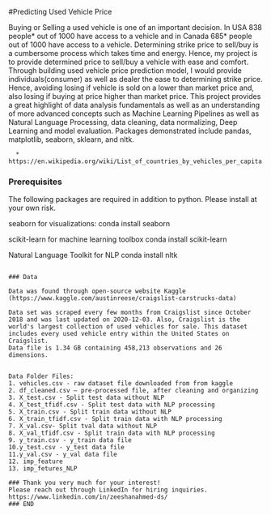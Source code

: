 #Predicting Used Vehicle Price

Buying or Selling a used vehicle is one of an important decision. In USA 838 people* out of 1000 have access to a vehicle and in Canada 685* people out of 1000 have access to a vehicle. Determining strike price to sell/buy is a cumbersome process which takes time and energy. Hence, my project is to provide determined price to sell/buy a vehicle with ease and comfort. 
Through building used vehicle price prediction model, I would provide individuals(consumer) as well as dealer the ease to determining strike price. Hence, avoiding losing if vehicle is sold on a lower than market price and, also losing if buying at price higher than market price. 
This project provides a great highlight of data analysis fundamentals as well as an understanding of more advanced concepts such as Machine Learning Pipelines as well as Natural Language Processing, data cleaning, data normalizing, Deep Learning and model evaluation. Packages demonstrated include pandas, matplotlib, seaborn, sklearn, and nltk.

      * https://en.wikipedia.org/wiki/List_of_countries_by_vehicles_per_capita

### Prerequisites

The following packages are required in addition to python. Please install at your own risk.

seaborn for visualizations: conda install seaborn

scikit-learn for machine learning toolbox conda install scikit-learn

Natural Language Toolkit for NLP conda install nltk

```

### Data

Data was found through open-source website Kaggle (https://www.kaggle.com/austinreese/craigslist-carstrucks-data)

Data set was scraped every few months from Craigslist since October 2018 and was last updated on 2020-12-03. Also, Craigslist is the world's largest collection of used vehicles for sale. This dataset  includes every used vehicle entry within the United States on Craigslist.
Data file is 1.34 GB containing 458,213 observations and 26 dimensions.


Data Folder Files:
1. vehicles.csv - raw dataset file downloaded from from kaggle 
2. df_cleaned.csv – pre-processed file, after cleaning and organizing
3. X_test.csv - Split test data without NLP 
4. X_test_tfidf.csv - Split test data with NLP processing 
5. X_train.csv - Split train data without NLP
6. X_train_tfidf.csv - Split train data with NLP processing
7. X_val.csv- Split tval data without NLP
8. X_val_tfidf.csv - Split train data with NLP processing
9. y_train.csv - y_train data file
10.y_test.csv - y_test data file
11.y_val.csv - y_val data file
12. imp_feature
13. imp_fetures_NLP

### Thank you very much for your interest!
Please reach out through LinkedIn for hiring inquiries.
https://www.linkedin.com/in/zeeshanahmed-ds/
### END 

